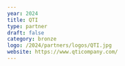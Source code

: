 ```yaml
---
year: 2024
title: QTI
type: partner
draft: false
category: bronze
logo: /2024/partners/logos/QTI.jpg
website: https://www.qticompany.com/
---
```


